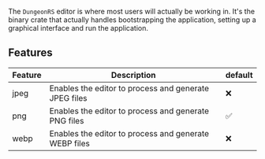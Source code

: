 The `DungeonRS` editor is where most users will actually be working in.
It's the binary crate that actually handles bootstrapping the application,
setting up a graphical interface and run the application.

## Features

| Feature | Description                                           | default |
|---------|-------------------------------------------------------|:--------|
| jpeg    | Enables the editor to process and generate JPEG files | ❌       |
| png     | Enables the editor to process and generate PNG files  | ✅       |
| webp    | Enables the editor to process and generate WEBP files | ❌       |
